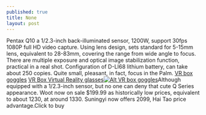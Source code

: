 ```yaml
---
published: true
title: None
layout: post
---
```

Pentax Q10 a 1/2.3-inch back-illuminated sensor, 1200W, support 30fps 1080P full HD video capture. Using lens design, sets standard for 5-15mm lens, equivalent to 28-83mm, covering the range from wide angle to focus. There are multiple exposure and optical image stabilization function, practical in a real shot. Configuration of D-LI68 lithium battery, can take about 250 copies. Quite small, pleasant, in fact, focus in the Palm. [VR box goggles](http://www.wearkits.com/) [VR Box Virtual Reality glasses](http://smartwatches.github.io/2016/08/12/air-027-interview-with-tiaa-general-pang-chunlin.html)[![Alt VR box goggles](http://www.wearkits.com/wp-content/uploads/2016/03/vrbox_side.jpg)](http://www.wearkits.com/)Although equipped with a 1/2.3-inch sensor, but no one can deny that cute Q Series appearance. Woot now on sale $199.99 as historically low prices, equivalent to about 1230, at around 1330. Suningyi now offers 2099, Hai Tao price advantage.Click to buy
